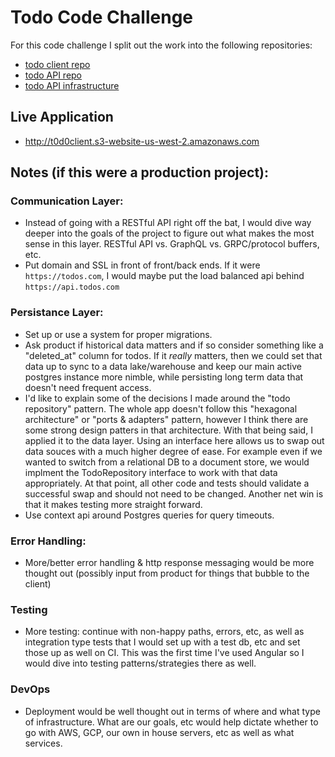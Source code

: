 # Todo Code Challenge
For this code challenge I split out the work into the following repositories:

- [todo client repo](https://github.com/bradford-hamilton/todo-client)
- [todo API repo](https://github.com/bradford-hamilton/todo-api)
- [todo API infrastructure](https://github.com/bradford-hamilton/todo-infra)

## Live Application
- http://t0d0client.s3-website-us-west-2.amazonaws.com

## Notes (if this were a production project):
### Communication Layer:
- Instead of going with a RESTful API right off the bat, I would dive way deeper into the goals of the project to figure out what makes the most sense in this layer. RESTful API vs. GraphQL vs. GRPC/protocol buffers, etc.
- Put domain and SSL in front of front/back ends. If it were `https://todos.com`, I would maybe put the load balanced api behind `https://api.todos.com`

### Persistance Layer:
- Set up or use a system for proper migrations.
- Ask product if historical data matters and if so consider something like a "deleted_at" column for todos. If it _really_ matters, then we could set that data up to sync to a data lake/warehouse and keep our main active postgres instance more nimble, while persisting long term data that doesn't need frequent access.
- I'd like to explain some of the decisions I made around the "todo repository" pattern. The whole app doesn't follow this "hexagonal architecture" or "ports & adapters" pattern, however I think there are some strong design patters in that architecture. With that being said, I applied it to the data layer. Using an interface here allows us to swap out data souces with a much higher degree of ease. For example even if we wanted to switch from a relational DB to a document store, we would implment the TodoRepository interface to work with that data appropriately. At that point, all other code and tests should validate a successful swap and should not need to be changed. Another net win is that it makes testing more straight forward.
- Use context api around Postgres queries for query timeouts.

### Error Handling:
- More/better error handling & http response messaging would be more thought out (possibly input from product for things that bubble to the client)

### Testing
- More testing: continue with non-happy paths, errors, etc, as well as integration type tests that I would set up with a test db, etc and set those up as well on CI. This was the first time I've used Angular so I would dive into testing patterns/strategies there as well.

### DevOps
- Deployment would be well thought out in terms of where and what type of infrastructure. What are our goals, etc would help dictate whether to go with AWS, GCP, our own in house servers, etc as well as what services.